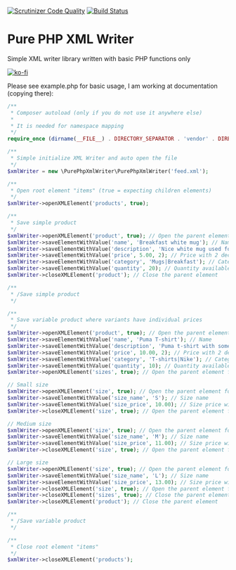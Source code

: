 [![Scrutinizer Code Quality](https://scrutinizer-ci.com/g/jdrda/pure-php-xml-writer/badges/quality-score.png?b=master)](https://scrutinizer-ci.com/g/jdrda/pure-php-xml-writer/?branch=master) [![Build Status](https://scrutinizer-ci.com/g/jdrda/pure-php-xml-writer/badges/build.png?b=master)](https://scrutinizer-ci.com/g/jdrda/pure-php-xml-writer/build-status/master)

# Pure PHP XML Writer
Simple XML writer library written with basic PHP functions only

[![ko-fi](https://www.ko-fi.com/img/donate_sm.png)](https://ko-fi.com/A067ES5)

Please see example.php for basic usage, I am working at documentation (copying there):
```php
/**
 * Composer autoload (only if you do not use it anywhere else)
 *
 * It is needed for namespace mapping
 */
require_once (dirname(__FILE__) . DIRECTORY_SEPARATOR . 'vendor' . DIRECTORY_SEPARATOR . 'autoload.php');

/**
 * Simple initialize XML Writer and auto open the file
 */
$xmlWriter = new \PurePhpXmlWriter\PurePhpXmlWriter('feed.xml');

/**
 * Open root element "items" (true = expecting children elements)
 */
$xmlWriter->openXMLElement('products', true);

/**
 * Save simple product
 */
$xmlWriter->openXMLElement('product', true); // Open the parent element
$xmlWriter->saveElementWithValue('name', 'Breakfast white mug'); // Name
$xmlWriter->saveElementWithValue('description', 'Nice white mug used for breakfast'); // Description
$xmlWriter->saveElementWithValue('price', 5.00, 2); // Price with 2 decimals
$xmlWriter->saveElementWithValue('category', 'Mugs|Breakfast'); // Category
$xmlWriter->saveElementWithValue('quantity', 20); // Quantity available
$xmlWriter->closeXMLElement('product'); // Close the parent element

/**
 * /Save simple product
 */

/**
 * Save variable product where variants have individual prices
 */
$xmlWriter->openXMLElement('product', true); // Open the parent element
$xmlWriter->saveElementWithValue('name', 'Puma T-shirt'); // Name
$xmlWriter->saveElementWithValue('description', 'Puma t-shirt with some sizes'); // Description
$xmlWriter->saveElementWithValue('price', 10.00, 2); // Price with 2 decimals
$xmlWriter->saveElementWithValue('category', 'T-shirts|Nike'); // Category
$xmlWriter->saveElementWithValue('quantity', 10); // Quantity available
$xmlWriter->openXMLElement('sizes', true); // Open the parent element for sizes

// Small size
$xmlWriter->openXMLElement('size', true); // Open the parent element for size
$xmlWriter->saveElementWithValue('size_name', 'S'); // Size name
$xmlWriter->saveElementWithValue('size_price', 10.00); // Size price with 2 decimals
$xmlWriter->closeXMLElement('size', true); // Open the parent element for size

// Medium size
$xmlWriter->openXMLElement('size', true); // Open the parent element for size
$xmlWriter->saveElementWithValue('size_name', 'M'); // Size name
$xmlWriter->saveElementWithValue('size_price', 11.00); // Size price with 2 decimals
$xmlWriter->closeXMLElement('size', true); // Open the parent element for size

// Large size
$xmlWriter->openXMLElement('size', true); // Open the parent element for size
$xmlWriter->saveElementWithValue('size_name', 'L'); // Size name
$xmlWriter->saveElementWithValue('size_price', 13.00); // Size price with 2 decimals
$xmlWriter->closeXMLElement('size', true); // Open the parent element for size
$xmlWriter->closeXMLElement('sizes', true); // Close the parent element for sizes
$xmlWriter->closeXMLElement('product'); // Close the parent element

/**
 * /Save variable product
 */

/**
 * Close root element "items"
 */
$xmlWriter->closeXMLElement('products');
```
